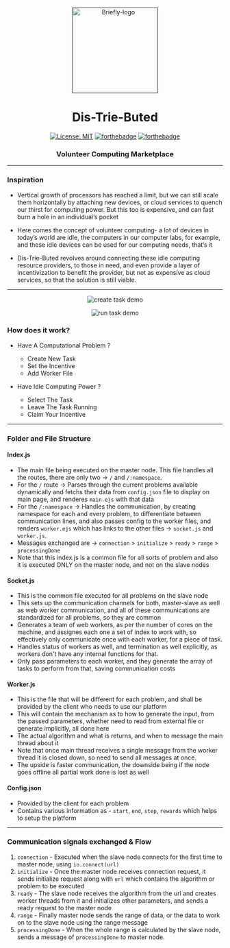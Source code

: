 <p align="center">
  <a href="" rel="noopener">
 <img height=200px src="https://i.imgur.com/XmBqtv8.png" alt="Briefly-logo"></a>
</p>

<h1 align="center">Dis-Trie-Buted</h1>

<div align="center">


[![License: MIT](https://img.shields.io/badge/License-MIT-red.svg?style=for-the-badge)](https://opensource.org/licenses/MIT)
[![forthebadge](https://img.shields.io/badge/uses-JS-yellow.svg?style=for-the-badge)](https://forthebadge.com)
[![forthebadge](https://img.shields.io/badge/powered_by-ethereum-blue.svg?style=for-the-badge)](https://forthebadge.com)


<h3>Volunteer Computing Marketplace</h3>

</div>

---------------------------

### Inspiration

* Vertical growth of processors has reached a limit, but we can still scale them horizontally by attaching new devices, or cloud services to quench our thirst for computing power. But this too is expensive, and can fast burn a hole in an individual’s pocket

* Here comes the concept of volunteer computing- a lot of devices in today’s world are idle, the computers in our computer labs, for example, and these idle devices can be used for our computing needs, that’s it

* Dis-Trie-Buted revolves around connecting these idle computing resource providers, to those in need, and even provide a layer of incentivization to benefit the provider, but not as expensive as cloud services, so that the solution is still viable.

---------------------------
<p align="center">
    <img alt="create task demo" src="https://i.imgur.com/3IxJN4h.gif">
</p>
<p align="center">
    <img alt="run task demo" src="https://i.imgur.com/0BFKIpX.gif">
</p>

### How does it work?

* Have A Computational Problem ?
  * Create New Task
  * Set the Incentive
  * Add Worker File

* Have Idle Computing Power ?
  * Select The Task
  * Leave The Task Running
  * Claim Your Incentive

----------------------------

### Folder and File Structure

#### Index.js
- The main file being executed on the master node. This file handles all the routes, there are only two -> `/` and `/:namespace`.
- For the `/` route -> Parses through the current problems available dynamically and fetchs their data from `config.json` file to display on main page, and renderes `main.ejs` with that data
- For the `/:namespace` -> Handles the communication, by creating namespace for each and every problem, to differentiate between communication lines, and also passes config to the worker files, and renders `worker.ejs` which has links to the other files -> `socket.js` and `worker.js`.
- Messages exchanged are -> `connection` > `initialize` > `ready` > `range` > `processingDone`
- Note that this index.js is a common file for all sorts of problem and also it is executed ONLY on the master node, and not on the slave nodes

#### Socket.js
- This is the common file executed for all problems on the slave node
- This sets up the communication channels for both, master-slave as well as web worker communication, and all of these communications are standardized for all problems, so they are common
- Generates a team of web workers, as per the number of cores on the machine, and assignes each one a set of index to work with, so effectively only communicate once with each worker, for a piece of task.
- Handles status of workers as well, and termination as well explicitly, as workers don't have any internal functions for that.
- Only pass parameters to each worker, and they generate the array of tasks to perform from that, saving communication costs

#### Worker.js
- This is the file that will be different for each problem, and shall be provided by the client who needs to use our platform
- This will contain the mechanism as to how to generate the input, from the passed parameters, whether need to read from external file or generate implicitly, all done here
- The actual algorithm and what is returns, and when to message the main thread about it
- Note that once main thread receives a single message from the worker thread it is closed down, so need to send all messages at once.
- The upside is faster communication, the downside being if the node goes offline all partial work done is lost as well

#### Config.json
- Provided by the client for each problem
- Contains various information as - `start`, `end`, `step`, `rewards` which helps to setup the platform

---------------------

### Communication signals exchanged & Flow

1. `connection` - Executed when the slave node connects for the first time to master node, using `io.connect(url)`
2. `initialize` - Once the master node receives connection request, it sends initialize request along with `url` which contains the algorithm or problem to be executed
3. `ready` - The slave node receives the algorithm from the url and creates worker threads from it and initializes other parameters, and sends a ready request to the master node
4. `range` - Finally master node sends the range of data, or the data to work on to the slave node using the range message
5. `processingDone` - When the whole range is calculated by the slave node, sends a message of `processingDone` to master node.
